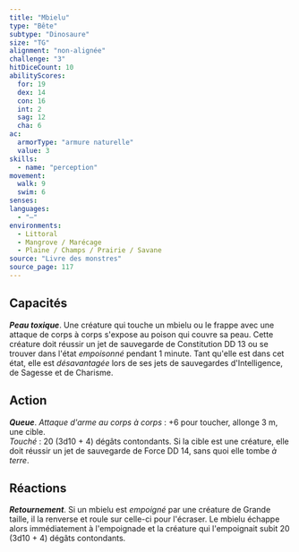 ```yaml
---
title: "Mbielu"
type: "Bête"
subtype: "Dinosaure"
size: "TG"
alignment: "non-alignée"
challenge: "3"
hitDiceCount: 10
abilityScores:
  for: 19
  dex: 14
  con: 16
  int: 2
  sag: 12
  cha: 6
ac: 
  armorType: "armure naturelle"
  value: 3
skills: 
  - name: "perception"
movement: 
  walk: 9
  swim: 6
senses: 
languages: 
  - "—"
environments:
  - Littoral
  - Mangrove / Marécage
  - Plaine / Champs / Prairie / Savane
source: "Livre des monstres"
source_page: 117
---
```

## Capacités
_**Peau toxique**_. Une créature qui touche un mbielu ou le frappe avec une attaque de corps à corps s'expose au poison qui couvre sa peau. Cette créature doit réussir un jet de sauvegarde de Constitution DD 13 ou se trouver dans l'état _empoisonné_ pendant 1 minute. Tant qu'elle est dans cet état, elle est _désavantagée_ lors de ses jets de sauvegardes d'Intelligence, de Sagesse et de Charisme.

## Action
_**Queue**_. _Attaque d'arme au corps à corps_ : +6 pour toucher, allonge 3 m, une cible.  
_Touché_ : 20 (3d10 + 4) dégâts contondants. Si la cible est une créature, elle doit réussir un jet de sauvegarde de Force DD 14, sans quoi elle tombe _à terre_.

## Réactions
_**Retournement**_. Si un mbielu est _empoigné_ par une créature de Grande taille, il la renverse et roule sur celle-ci pour l'écraser. Le mbielu échappe alors immédiatement à l'empoignade et la créature qui l'empoignait subit 20 (3d10 + 4) dégâts contondants.

